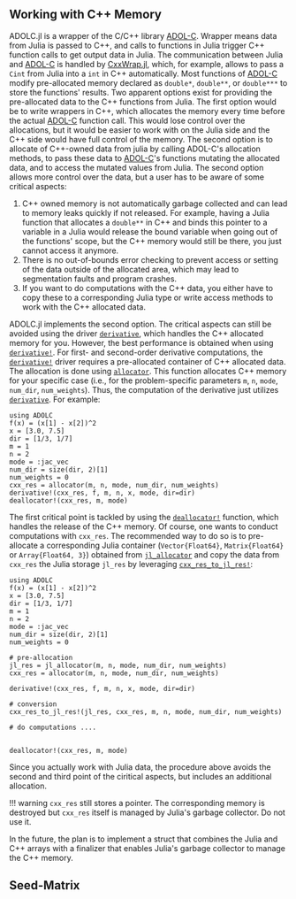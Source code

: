 ## Working with C++ Memory

ADOLC.jl is a wrapper of the C/C++ library [ADOL-C](https://github.com/coin-or/ADOL-C). Wrapper means
data from Julia is passed to C++, and calls to functions in Julia trigger C++ function calls to get output data in Julia. The communication between Julia and [ADOL-C](https://github.com/coin-or/ADOL-C) is handled by [CxxWrap.jl](https://github.com/JuliaInterop/CxxWrap.jl), which, for example, allows to pass a `Cint` from Julia into a `int` in C++ automatically. Most functions 
of [ADOL-C](https://github.com/coin-or/ADOL-C) modify pre-allocated memory declared as `double*`, `double**`, or `double***` to store the functions' results. Two apparent options exist for providing
the pre-allocated data to the C++ functions from Julia. The first option would be to write wrappers in C++, which allocates the memory every time before the actual [ADOL-C](https://github.com/coin-or/ADOL-C) function call. This would lose control over the allocations, but it would be easier to work with on the Julia side and the C++ side would have full control of the memory. The second option is to allocate of C++-owned data from julia by calling ADOL-C's allocation methods, to pass these data to [ADOL-C](https://github.com/coin-or/ADOL-C)'s functions mutating the allocated data, and to access the mutated values from
Julia. The second option allows more control over the data, but a user has to be aware of some critical aspects: 
1. C++ owned memory is not automatically garbage collected and can lead to memory leaks quickly if not released. For example, having a Julia function that allocates a `double**` in C++ and binds this pointer to a variable in a Julia would release the  bound variable when going out of the functions' scope, but the C++ memory would still be  there, you just cannot access it anymore.
2. There is no out-of-bounds error checking to prevent access or setting of the data outside of the allocated area, which may lead to segmentation faults and program crashes.
3. If you want to do computations with the C++ data, you either have to copy these to a corresponding Julia type or write access  methods to work with the C++  allocated data.

ADOLC.jl implements the second option. The critical aspects can still be avoided using the driver [`derivative`](@ref), which handles the C++ allocated memory for you. However, the best performance is obtained when using [`derivative!`](@ref).
For first- and second-order derivative computations, the [`derivative!`](@ref) driver requires  a pre-allocated container of C++ allocated data. The allocation is done using [`allocator`](@ref). This function allocates C++ memory for your specific case (i.e., for the problem-specific parameters `m`, `n`, `mode`, `num_dir`, `num_weights`). Thus, the computation of the derivative just 
utilizes [`derivative`](@ref). For example:
```@example
using ADOLC
f(x) = (x[1] - x[2])^2
x = [3.0, 7.5]
dir = [1/3, 1/7]
m = 1
n = 2
mode = :jac_vec
num_dir = size(dir, 2)[1]
num_weights = 0
cxx_res = allocator(m, n, mode, num_dir, num_weights)
derivative!(cxx_res, f, m, n, x, mode, dir=dir)
deallocator!(cxx_res, m, mode)
```
The first critical point is tackled by using the [`deallocator!`](@ref) function, which handles the release of the C++ memory. Of course, one wants to conduct computations with `cxx_res`. The recommended way to do so is to pre-allocate a corresponding Julia container (`Vector{Float64}`, `Matrix{Float64}` or `Array{Float64, 3}`) obtained from [`jl_allocator`](@ref) and copy the data from `cxx_res` the Julia storage `jl_res` by leveraging [`cxx_res_to_jl_res!`](@ref):
```@example
using ADOLC
f(x) = (x[1] - x[2])^2
x = [3.0, 7.5]
dir = [1/3, 1/7]
m = 1
n = 2
mode = :jac_vec
num_dir = size(dir, 2)[1]
num_weights = 0

# pre-allocation 
jl_res = jl_allocator(m, n, mode, num_dir, num_weights)
cxx_res = allocator(m, n, mode, num_dir, num_weights)

derivative!(cxx_res, f, m, n, x, mode, dir=dir)

# conversion 
cxx_res_to_jl_res!(jl_res, cxx_res, m, n, mode, num_dir, num_weights)

# do computations .... 


deallocator!(cxx_res, m, mode)
```
Since you actually work with Julia data, the procedure above avoids the second and third point of the ciritical aspects, but includes an additional allocation.  

!!! warning 
    `cxx_res` still stores a pointer. The corresponding memory is destroyed but `cxx_res` itself is managed by Julia's garbage collector. Do not use it.


In the future, the plan is to implement a struct that combines the Julia and C++ arrays with a finalizer that enables Julia's garbage collector to manage the C++ memory. 



## Seed-Matrix
